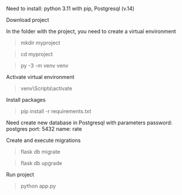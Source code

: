 Need to install: python 3.11 with pip, Postgresql (v.14)

Download project

In the folder with the project, you need to create a virtual environment
> mkdir myproject

> cd myproject
 
> py -3 -m venv venv

Activate virtual environment
> venv\Scripts\activate

Install packages 
> pip install -r requirements.txt

Need create new database in Postgresql 
with parameters password: postgres  port: 5432  name: rate  


Create and execute migrations
> flask db migrate

> flask db upgrade

Run project
> python app.py




